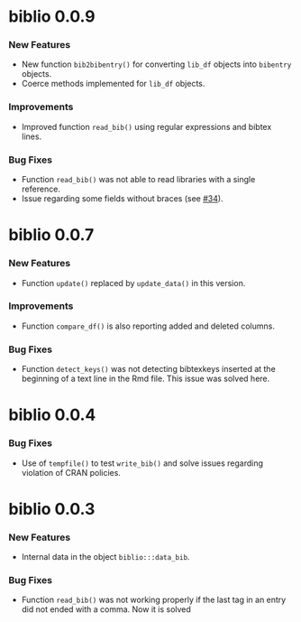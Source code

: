 
# biblio 0.0.9

### New Features

- New function `bib2bibentry()` for converting `lib_df` objects into
  `bibentry` objects.
- Coerce methods implemented for `lib_df` objects.

### Improvements

- Improved function `read_bib()` using regular expressions and bibtex lines.

### Bug Fixes

- Function `read_bib()` was not able to read libraries with a single reference.
- Issue regarding some fields without braces (see
  [#34](https://github.com/kamapu/biblio/issues/34)).


# biblio 0.0.7

### New Features

* Function `update()` replaced by `update_data()` in this version.

### Improvements

* Function `compare_df()` is also reporting added and deleted columns.

### Bug Fixes

* Function `detect_keys()` was not detecting bibtexkeys inserted at the
beginning of a text line in the Rmd file. This issue was solved here.

biblio 0.0.4
============

### Bug Fixes

* Use of `tempfile()` to test `write_bib()` and solve issues regarding
  violation of CRAN policies.

biblio 0.0.3
============

### New Features

* Internal data in the object `biblio:::data_bib`.

### Bug Fixes

* Function `read_bib()` was not working properly if the last tag in an entry
  did not ended with a comma. Now it is solved
